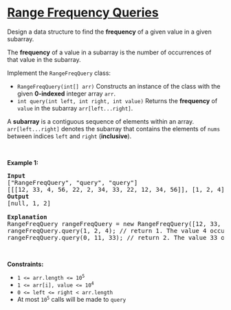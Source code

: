 # [Range Frequency Queries](https://leetcode.com/problems/range-frequency-queries/)

<div class="_1l1MA" data-track-load="qd_description_content"><p>Design a data structure to find the <strong>frequency</strong> of a given value in a given subarray.</p>

<p>The <strong>frequency</strong> of a value in a subarray is the number of occurrences of that value in the subarray.</p>

<p>Implement the <code>RangeFreqQuery</code> class:</p>

<ul>
	<li><code>RangeFreqQuery(int[] arr)</code> Constructs an instance of the class with the given <strong>0-indexed</strong> integer array <code>arr</code>.</li>
	<li><code>int query(int left, int right, int value)</code> Returns the <strong>frequency</strong> of <code>value</code> in the subarray <code>arr[left...right]</code>.</li>
</ul>

<p>A <strong>subarray</strong> is a contiguous sequence of elements within an array. <code>arr[left...right]</code> denotes the subarray that contains the elements of <code>nums</code> between indices <code>left</code> and <code>right</code> (<strong>inclusive</strong>).</p>

<p>&nbsp;</p>
<p><strong class="example">Example 1:</strong></p>

<pre><strong>Input</strong>
["RangeFreqQuery", "query", "query"]
[[[12, 33, 4, 56, 22, 2, 34, 33, 22, 12, 34, 56]], [1, 2, 4], [0, 11, 33]]
<strong>Output</strong>
[null, 1, 2]

<strong>Explanation</strong>
RangeFreqQuery rangeFreqQuery = new RangeFreqQuery([12, 33, 4, 56, 22, 2, 34, 33, 22, 12, 34, 56]);
rangeFreqQuery.query(1, 2, 4); // return 1. The value 4 occurs 1 time in the subarray [33, 4]
rangeFreqQuery.query(0, 11, 33); // return 2. The value 33 occurs 2 times in the whole array.
</pre>

<p>&nbsp;</p>
<p><strong>Constraints:</strong></p>

<ul>
	<li><code>1 &lt;= arr.length &lt;= 10<sup>5</sup></code></li>
	<li><code>1 &lt;= arr[i], value &lt;= 10<sup>4</sup></code></li>
	<li><code>0 &lt;= left &lt;= right &lt; arr.length</code></li>
	<li>At most <code>10<sup>5</sup></code> calls will be made to <code>query</code></li>
</ul>
</div>
